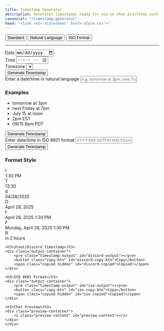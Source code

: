```yaml
---
title: Timestamp Generator
description: Generates timestamps ready for use on chat platforms such as Stoat and Discord.
canonical: "/timestamp-generator"
head: "<link rel='stylesheet' href='style.css'>"
---
```


<div class="tab-container">
    <button class="tab active" data-tab="standard">Standard</button>
    <button class="tab" data-tab="natural">Natural Language</button>
    <button class="tab" data-tab="iso">ISO Format</button>
</div>

<hr>

<div class="tab-content active" id="standard-tab">
    <div class="flex-row">
        <div style="flex: 1">
            <label for="date-input">Date</label>
            <input type="date" id="date-input" />
        </div>
        <div style="flex: 1">
            <label for="time-input">Time</label>
            <input type="time" id="time-input" />
        </div>
    </div>
    <div class="timezone-selector">
        <label for="timezone-select">Timezone</label>
        <select id="timezone-select"></select>
    </div>
    <button id="generate-btn">Generate Timestamp</button>
</div>

<div class="tab-content" id="natural-tab">
    <label for="natural-input">Enter a date/time in natural language</label>
    <input type="text" id="natural-input" placeholder="e.g. tomorrow at 3pm, next Tuesday at 2:30pm, etc." />
    <div class="examples">
        <h3>Examples</h3>
        <ul>
            <li>tomorrow at 3pm</li>
            <li>next Friday at 7pm</li>
            <li>July 15 at noon</li>
            <li>2pm EST</li>
            <li>09/15 6pm PDT</li>
        </ul>
    </div>
    <button id="natural-generate-btn">Generate Timestamp</button>
</div>

<div class="tab-content" id="iso-tab">
    <label for="iso-input">Enter date/time in ISO 8601 format</label>
    <input type="text" id="iso-input" placeholder="YYYY-MM-DDTHH:MM:SS±hh:mm (e.g. 2025-01-01T15:30:00-05:00)" />
    <button id="iso-generate-btn">Generate Timestamp</button>
</div>

<div class="output-section hidden" id="output-section">
    <h3>Format Style</h3>
    <div class="format-options">
        <div class="format-option" data-format="t">
            <div class="format-code">t</div>
            <div class="format-preview">1:30 PM</div>
        </div>
        <div class="format-option" data-format="T">
            <div class="format-code">T</div>
            <div class="format-preview">13:30</div>
        </div>
        <div class="format-option" data-format="d">
            <div class="format-code">d</div>
            <div class="format-preview">04/28/2025</div>
        </div>
        <div class="format-option" data-format="D">
            <div class="format-code">D</div>
            <div class="format-preview">April 28, 2025</div>
        </div>
        <div class="format-option selected" data-format="f">
            <div class="format-code">f</div>
            <div class="format-preview">April 28, 2025 1:30 PM</div>
        </div>
        <div class="format-option" data-format="F">
            <div class="format-code">F</div>
            <div class="format-preview">Monday, April 28, 2025 1:30 PM</div>
        </div>
        <div class="format-option" data-format="R">
            <div class="format-code">R</div>
            <div class="format-preview">in 2 hours</div>
        </div>
    </div>

    <h3>Stoat/Discord Timestamp</h3>
    <div class="output-container">
        <pre class="timestamp-output" id="discord-output"></pre>
        <button class="copy-btn" id="discord-copy-btn">Copy</button>
        <span class="copied hidden" id="discord-copied">Copied!</span>
    </div>

    <h3>ISO 8601 Format</h3>
    <div class="output-container">
        <pre class="timestamp-output" id="iso-output"></pre>
        <button class="copy-btn" id="iso-copy-btn">Copy</button>
        <span class="copied hidden" id="iso-copied">Copied!</span>
    </div>

    <h3>Chat Preview</h3>
    <div class="preview-container">
        <i class="preview-content" id="preview-content"></i>
    </div>
    </div>

<script type="module" src="./script.js"></script>

